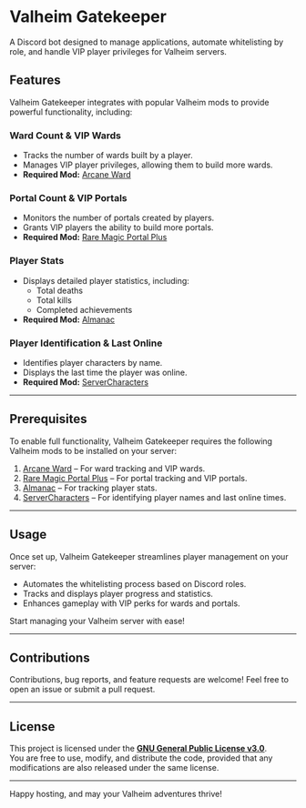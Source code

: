 # Valheim Gatekeeper
A Discord bot designed to manage applications, automate whitelisting by role, and handle VIP player privileges for Valheim servers.

## Features
Valheim Gatekeeper integrates with popular Valheim mods to provide powerful functionality, including:

### **Ward Count & VIP Wards**
- Tracks the number of wards built by a player.
- Manages VIP player privileges, allowing them to build more wards.
- **Required Mod:** [Arcane Ward](https://thunderstore.io/c/valheim/p/KGvalheim/Arcane_Ward/)

### **Portal Count & VIP Portals**
- Monitors the number of portals created by players.
- Grants VIP players the ability to build more portals.
- **Required Mod:** [Rare Magic Portal Plus](https://thunderstore.io/c/valheim/p/WackyMole/RareMagicPortalPlus/)

### **Player Stats**
- Displays detailed player statistics, including:
  - Total deaths
  - Total kills
  - Completed achievements
- **Required Mod:** [Almanac](https://thunderstore.io/c/valheim/p/RustyMods/Almanac/)

### **Player Identification & Last Online**
- Identifies player characters by name.
- Displays the last time the player was online.
- **Required Mod:** [ServerCharacters](https://thunderstore.io/c/valheim/p/Smoothbrain/ServerCharacters/)

---

## Prerequisites
To enable full functionality, Valheim Gatekeeper requires the following Valheim mods to be installed on your server:
1. [Arcane Ward](https://thunderstore.io/c/valheim/p/KGvalheim/Arcane_Ward/) – For ward tracking and VIP wards.
2. [Rare Magic Portal Plus](https://thunderstore.io/c/valheim/p/WackyMole/RareMagicPortalPlus/) – For portal tracking and VIP portals.
3. [Almanac](https://thunderstore.io/c/valheim/p/RustyMods/Almanac/) – For tracking player stats.
4. [ServerCharacters](https://thunderstore.io/c/valheim/p/Smoothbrain/ServerCharacters/) – For identifying player names and last online times.

---

## Usage
Once set up, Valheim Gatekeeper streamlines player management on your server:
- Automates the whitelisting process based on Discord roles.
- Tracks and displays player progress and statistics.
- Enhances gameplay with VIP perks for wards and portals.

Start managing your Valheim server with ease!

---

## Contributions
Contributions, bug reports, and feature requests are welcome! Feel free to open an issue or submit a pull request.

---

## License
This project is licensed under the **[GNU General Public License v3.0](https://www.gnu.org/licenses/gpl-3.0.en.html)**.  
You are free to use, modify, and distribute the code, provided that any modifications are also released under the same license.

---

Happy hosting, and may your Valheim adventures thrive!
